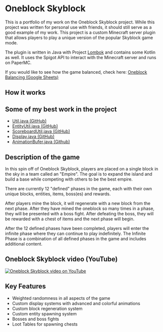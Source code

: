 # Oneblock Skyblock

This is a portfolio of my work on the Oneblock Skyblock project.
While this project was written for personal use with friends, it should still serve as a good example of my work.
This project is a custom Minecraft server plugin that allows players to play a unique version of the popular Skyblock
game mode.

The plugin is written in Java with Project [Lombok](https://projectlombok.org) and contains some Kotlin as well.
It uses the Spigot API to interact with the Minecraft server and runs on PaperMC.

If you would like to see how the game balanced, check here: [Oneblock Balancing (Google Sheets)](https://docs.google.com/spreadsheets/d/1nL6PoOnbkTRZqsOfK_wJQcEoRozZuZo9KAnirAAKVCE/edit?usp=sharing)

## How it works



## Some of my best work in the project

- [Util.java (GitHub)](https://github.com/tylerfrydenlund/oneblock/blob/master/src/main/java/io/hyleo/obsb/util/Util.java)
- [EntityUtil.java (GitHub)](https://github.com/tylerfrydenlund/oneblock/blob/master/src/main/java/io/hyleo/obsb/util/EntityUtil.java)
- [ScoreboardUtil.java (GitHub)](https://github.com/tylerfrydenlund/oneblock/blob/master/src/main/java/io/hyleo/obsb/display/ScoreboardUtil.java)
- [Display.java (GitHub)](https://github.com/tylerfrydenlund/oneblock/blob/master/src/main/java/io/hyleo/obsb/api/display/Display.java)
- [AnimationBufer.java (Github)](https://github.com/tylerfrydenlund/oneblock/blob/master/src/main/java/io/hyleo/obsb/api/display/AnimationBuffer.java)

## Description of the game

In this spin off of Oneblock Skyblock, players are placed on a single block in the sky in a team
called an "Empire". The goal is to expand the island and build a base while competing with others to be the best empire.

There are currently 12 "defined" phases in the game, each with their own unique blocks, entities, items, boss(es) and
rewards. 

After players mine the block, it will regenerate with a new block from the next phase. After they have mined the oneblock
so many times in a phase, they will be presented with a boss fight. After defeating the boss, they will be rewarded with
a chest of items and the next phase will begin.

After the 12 defined phases have been completed, players will enter the infinite phase where they can continue to play
indefinitely. The Infinite Phase is a combination of all defined phases in the game and includes additional content.

## Oneblock Skyblock video (YouTube)

[![Oneblock Skyblock video on YouTube](https://img.youtube.com/vi/PNc9k4mJzKo/1.jpg)](https://www.youtube.com/watch?v=PNc9k4mJzKo)

## Key Features

- Weighted randomness in all aspects of the game
- Custom display systems with advanced and colorful animations
- Custom block regeneration system
- Custom entity spawning system
- Bosses and boss fights
- Loot Tables for spawning chests
